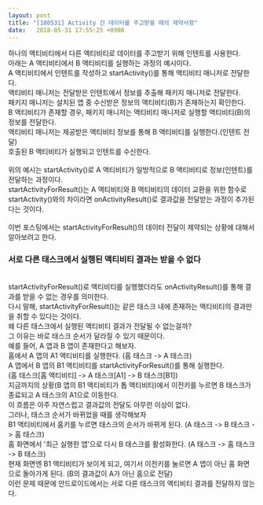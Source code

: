 ```yaml
---
layout: post
title: "[180531] Activity 간 데이터를 주고받을 때의 제약사항"
date:   2018-05-31 17:55:25 +0900
---
```

하나의 액티비티에서 다른 액티비티로 데이터를 주고받기 위해 인텐트를 사용한다.<br>
아래는 A 액티비티에서 B 액티비티를 실행하는 과정의 예시이다.<br>
A 액티비티에서 인텐트를 작성하고 startActivity()를 통해 액티비티 매니저로 전달한다.<br>
액티비티 매니저는 전달받은 인텐트에서 정보를 추출해 패키지 매니저로 전달한다.<br>
패키지 매니저는 설치된 앱 중 수신받은 정보의 액티비티(B)가 존재하는지 확인한다.<br>
B 액티비티가 존재할 경우, 패키지 매니저는 액티비티 매니저로 실행할 액티비티(B)의 정보를 전달한다.<br>
액티비티 매니저는 제공받은 액티비티 정보를 통해 B 액티비티를 실행한다.(인텐트 전달)<br>
호출된 B 액티비티가 실행되고 인텐트를 수신한다.
<br>
<br>
위의 예시는 startActivity()로 A 액티비티가 일방적으로 B 액티비티로 정보(인텐트)를 전달하는 과정이다.<br>
startActivityForResult()는 A 액티비티와 B 액티비티의 데이터 교환을 위한 함수로 startActivity()와의 차이라면 onActivityResult()로 결과값을 전달받는 과정이 추가된다는 것이다.<br>
<br>
이번 포스팅에서는 startActivityForResult()의 데이터 전달이 제약되는 상황에 대해서 알아보려고 한다.<br>

<h3>서로 다른 태스크에서 실행된 액티비티 결과는 받을 수 없다</h3>
<br>
startActivityForResult()로 액티비티를 실행했더라도 onActivityResult()를 통해 결과를 받을 수 없는 경우를 의미한다.<br>
다시 말해, startActivityForResult()는 같은 태스크 내에 존재하는 액티비티의 결과만을 취할 수 있다는 것이다.<br>
왜 다른 태스크에서 실행된 액티비티 결과가 전달될 수 없는걸까? <br>
그 이유는 바로 태스크 순서가 달라질 수 있기 때문이다. <br>
예를 들어, A 앱과 B 앱이 존재한다고 해보자.<br>
홈에서 A 앱의 A1 액티비티를 실행한다. (홈 태스크 -> A 태스크)<br>
A 앱에서 B 앱의 B1 액티비티를 startActivityForResult()를 통해 실행한다.<br>
(홈 태스크[홈 액티비티] -> A 태스크[A1] -> B 태스크[B1])<br>
지금까지의 상황(B 앱의 B1 액티비티가 톱 액티비티)에서 이전키를 누르면 B 태스크가 종료되고 A 태스크의 A1으로 이동한다.<br>
이 흐름은 아주 자연스럽고 결과값의 전달도 아무런 이상이 없다.<br>
그러나, 태스크 순서가 바뀌었을 때를 생각해보자<br>
B1 액티비티에서 홈키를 누르면 태스크의 순서가 바뀌게 된다. (A 태스크 -> B 태스크 -> 홈 태스크)<br>
홈 화면에서 '최근 실행한 앱'으로 다시 B 태스크를 활성화한다. (A 태스크 -> 홈 태스크 -> B 태스크)<br>
현재 화면엔 B1 액티비티가 보이게 되고, 여기서 이전키를 눌르면 A 앱이 아닌 홈 화면으로 돌아가게 된다. (B의 결과값이 A가 아닌 홈으로 전달)<br>
이런 문제 때문에 안드로이드에서는 서로 다른 태스크의 액티비티 결과를 전달하지 않는다.<br>
